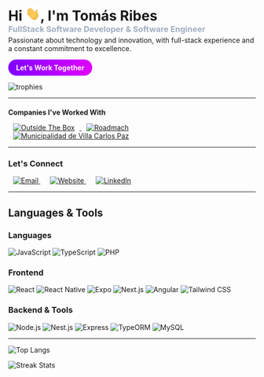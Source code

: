 <!-- Profile Header Section -->
<div>
      <h1 style="margin: 0;">Hi <img src="https://raw.githubusercontent.com/ABSphreak/ABSphreak/master/gifs/Hi.gif" width="30" alt="Hi">, I'm Tomás Ribes</h1>
      <h3 style="margin: 0; color: #a0aec0;">FullStack Software Developer & Software Engineer</h3>
      <p style="margin: 4px 0;">Passionate about technology and innovation, with full-stack experience and a constant commitment to excellence.</p>
      <p>
        <a href="#contact" style="display: inline-block; padding: 8px 16px; background: linear-gradient(to right, #7F00FF, #E100FF); color: white; border-radius: 9999px; text-decoration: none; font-weight: bold;">
          Let's Work Together
        </a>
      </p>
      <p>
        <img src="https://github-profile-trophy.vercel.app/?username=tomasribesb&theme=darkhub&title=Commits,Repositories,Experience" alt="trophies" style="display: inline-block;" />
      </p>
</div>

<hr />

<!-- Companies Logos Section -->
<div style="margin-top: 20px; text-align: left;">
  <p><strong>Companies I've Worked With</strong></p>
  <a href="https://www.outsidethebox.ar/" target="_blank">
    <img src="https://tomasribes.net/assets/otb.png" alt="Outside The Box" width="80" style="margin: 0 10px;">
  </a>
  <a href="https://roadmach.com/" target="_blank">
    <img src="https://tomasribes.net/assets/roadmach.png" alt="Roadmach" width="80" style="margin: 0 10px;">
  </a>
  <a href="https://villacarlospaz.gov.ar/" target="_blank">
    <img src="https://tomasribes.net/assets/vcp.jpg" alt="Municipalidad de Villa Carlos Paz" width="80" style="margin: 0 10px;">
  </a>
</div>

<hr />

<!-- Let's Connect Section -->
<h3>Let's Connect</h3>
<p>
  <!-- Email Icon -->
  <a href="mailto:tomasribesb@gmail.com" target="_blank" style="margin: 0 10px;">
    <img src="https://img.icons8.com/material-rounded/24/ffffff/new-post.png" alt="Email" title="Email">
  </a>
  <!-- Website Icon -->
  <a href="https://tomasribes.net/" target="_blank" style="margin: 0 10px;">
    <img src="https://img.icons8.com/material-rounded/24/ffffff/domain.png" alt="Website" title="Website">
  </a>
  <!-- LinkedIn Icon -->
  <a href="https://linkedin.com/in/tomasribesb" target="_blank" style="margin: 0 10px;">
    <img src="https://raw.githubusercontent.com/rahuldkjain/github-profile-readme-generator/master/src/images/icons/Social/linked-in-alt.svg" alt="LinkedIn" width="40" height="40" title="LinkedIn">
  </a>
</p>

<hr />

<!-- Languages & Tools -->
<h2>Languages & Tools</h2>

<!-- Languages -->
<h3>Languages</h3>
<p>
  <img src="https://img.shields.io/badge/JavaScript-F7DF1E?style=flat-square&logo=javascript&logoColor=black" alt="JavaScript" />
  <img src="https://img.shields.io/badge/TypeScript-3178C6?style=flat-square&logo=typescript&logoColor=white" alt="TypeScript" />
  <img src="https://img.shields.io/badge/PHP-777BB4?style=flat-square&logo=php&logoColor=white" alt="PHP" />
</p>

<!-- Frontend -->
<h3>Frontend</h3>
<p>
  <img src="https://img.shields.io/badge/React-61DAFB?style=flat-square&logo=react&logoColor=black" alt="React" />
  <img src="https://img.shields.io/badge/React_Native-61DAFB?style=flat-square&logo=react&logoColor=black" alt="React Native" />
  <img src="https://img.shields.io/badge/Expo-000020?style=flat-square&logo=expo&logoColor=white" alt="Expo" />
  <img src="https://img.shields.io/badge/Next.js-000000?style=flat-square&logo=nextdotjs&logoColor=white" alt="Next.js" />
  <img src="https://img.shields.io/badge/Angular-DD0031?style=flat-square&logo=angular&logoColor=white" alt="Angular" />
  <img src="https://img.shields.io/badge/Tailwind_CSS-38B2AC?style=flat-square&logo=tailwind-css&logoColor=white" alt="Tailwind CSS" />
</p>

<!-- Backend & Tools -->
<h3>Backend & Tools</h3>
<p>
  <img src="https://img.shields.io/badge/Node.js-339933?style=flat-square&logo=node.js&logoColor=white" alt="Node.js" />
  <img src="https://img.shields.io/badge/Nest.js-E0234E?style=flat-square&logo=nestjs&logoColor=white" alt="Nest.js" />
  <img src="https://img.shields.io/badge/Express-000000?style=flat-square&logo=express&logoColor=white" alt="Express" />
  <img src="https://img.shields.io/badge/TypeORM-FF3E00?style=flat-square&logo=typeorm&logoColor=white" alt="TypeORM" />
  <img src="https://img.shields.io/badge/MySQL-4479A1?style=flat-square&logo=mysql&logoColor=white" alt="MySQL" />
</p>

<hr />

<!-- GitHub Stats & Streak -->
<p>
  <img src="https://github-readme-stats.vercel.app/api/top-langs?username=tomasribesb&show_icons=true&locale=en&layout=compact&theme=radical" alt="Top Langs" />
</p>

<p>
  <img src="https://github-readme-streak-stats.herokuapp.com/?user=tomasribesb&theme=radical" alt="Streak Stats" />
</p>

